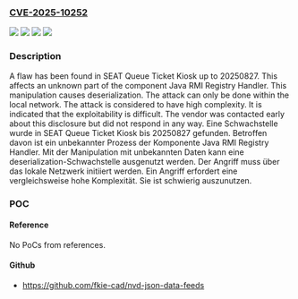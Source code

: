 ### [CVE-2025-10252](https://cve.mitre.org/cgi-bin/cvename.cgi?name=CVE-2025-10252)
![](https://img.shields.io/static/v1?label=Product&message=Queue%20Ticket%20Kiosk&color=blue)
![](https://img.shields.io/static/v1?label=Version&message=20250827%20&color=brightgreen)
![](https://img.shields.io/static/v1?label=Vulnerability&message=Deserialization&color=brightgreen)
![](https://img.shields.io/static/v1?label=Vulnerability&message=Improper%20Input%20Validation&color=brightgreen)

### Description

A flaw has been found in SEAT Queue Ticket Kiosk up to 20250827. This affects an unknown part of the component Java RMI Registry Handler. This manipulation causes deserialization. The attack can only be done within the local network. The attack is considered to have high complexity. It is indicated that the exploitability is difficult. The vendor was contacted early about this disclosure but did not respond in any way.
Eine Schwachstelle wurde in SEAT Queue Ticket Kiosk bis 20250827 gefunden. Betroffen davon ist ein unbekannter Prozess der Komponente Java RMI Registry Handler. Mit der Manipulation mit unbekannten Daten kann eine deserialization-Schwachstelle ausgenutzt werden. Der Angriff muss über das lokale Netzwerk initiiert werden. Ein Angriff erfordert eine vergleichsweise hohe Komplexität. Sie ist schwierig auszunutzen.

### POC

#### Reference
No PoCs from references.

#### Github
- https://github.com/fkie-cad/nvd-json-data-feeds

